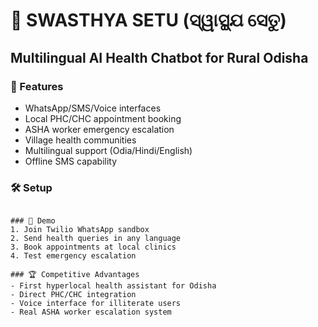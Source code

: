 # 🏥 SWASTHYA SETU (ସ୍ୱାସ୍ଥ୍ଯ ସେତୁ)
## Multilingual AI Health Chatbot for Rural Odisha

### 🚀 Features
- WhatsApp/SMS/Voice interfaces
- Local PHC/CHC appointment booking
- ASHA worker emergency escalation
- Village health communities
- Multilingual support (Odia/Hindi/English)
- Offline SMS capability

### 🛠️ Setup
``````

### 📱 Demo
1. Join Twilio WhatsApp sandbox
2. Send health queries in any language
3. Book appointments at local clinics
4. Test emergency escalation

### 🏆 Competitive Advantages
- First hyperlocal health assistant for Odisha
- Direct PHC/CHC integration
- Voice interface for illiterate users
- Real ASHA worker escalation system
